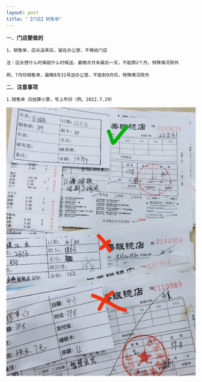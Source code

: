 ```yaml
---
layout: post
title: "【门店】销售单"
---
```


一、**门店要做的**
```
1、销售单，店长送来后，留在办公室，不再给门店

注：店长想什么时候就什么时候送，最晚次月末最后一天，不能跨2个月，特殊情况除外

例，7月份销售单，最晚8月31号送办公室，不能到9月份，特殊情况除外
```

二、**注意事项**  
```
1.销售单 日结算小票，写上年份（例，2022.7.29）
```
![xiaoshoudan](/images/xiaoshoudan.png)


